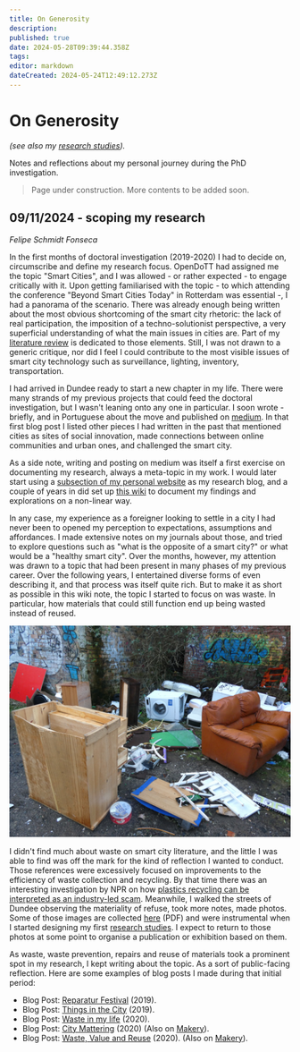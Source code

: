 ```yaml
---
title: On Generosity
description: 
published: true
date: 2024-05-28T09:39:44.358Z
tags: 
editor: markdown
dateCreated: 2024-05-24T12:49:12.273Z
---
```


# On Generosity

*(see also my [research studies](/opendott/studies)).*

Notes and reflections about my personal journey during the PhD investigation.

> Page under construction. More contents to be added soon.

## 09/11/2024 - scoping my research

*Felipe Schmidt Fonseca*

In the first months of doctoral investigation (2019-2020) I had to decide on, circumscribe and define my research focus. OpenDoTT had assigned me the topic "Smart Cities", and I was allowed - or rather expected - to engage critically with it. Upon getting familiarised with the topic - to which attending the conference "Beyond Smart Cities Today" in Rotterdam was essential -, I had a panorama of the scenario. There was already enough being written about the most obvious shortcoming of the smart city rhetoric: the lack of real participation, the imposition of a techno-solutionist perspective, a very superficial understanding of what the main issues in cities are. Part of my [literature review](/opendott/thesis/literature.md) is dedicated to those elements. Still, I was not drawn to a generic critique, nor did I feel I could contribute to the most visible issues of smart city technology such as surveillance, lighting, inventory, transportation.

I had arrived in Dundee ready to start a new chapter in my life. There were many strands of my previous projects that could feed the doctoral investigation, but I wasn't leaning onto any one in particular. I soon wrote - briefly, and in Portuguese about the move and published on [medium](https://felipefonseca.medium.com/de-cidade-em-cidade-7cf9ae19b831). In that first blog post I listed other pieces I had written in the past that mentioned cities as sites of social innovation, made connections between online communities and urban ones, and challenged the smart city.

As a side note, writing and posting on medium was itself a first exercise on documenting my research, always a meta-topic in my work. I would later start using a [subsection of my personal website](https://is.efeefe.me/opendott) as my research blog, and a couple of years in did set up [this wiki](/home.md) to document my findings and explorations on a non-linear way.

In any case, my experience as a foreigner looking to settle in a city I had never been to opened my perception to expectations, assumptions and affordances. I made extensive notes on my journals about those, and tried to explore questions such as "what is the opposite of a smart city?" or what would be a "healthy smart city". Over the months, however, my attention was drawn to a topic that had been present in many phases of my previous career. Over the following years, I entertained diverse forms of even describing it, and that process was itself quite rich. But to make it as short as possible in this wiki note, the topic I started to focus on was waste. In particular, how materials that could still function end up being wasted instead of reused.

![Materials in the city](/opendott/images/dundee-discard.jpg)

I didn't find much about waste on smart city literature, and the little I was able to find was off the mark for the kind of reflection I wanted to conduct. Those references were excessively focused on improvements to the efficiency of waste collection and recycling. By that time there was an interesting investigation by NPR on how [plastics recycling can be interpreted as an industry-led scam](https://www.npr.org/2020/09/11/897692090/how-big-oil-misled-the-public-into-believing-plastic-would-be-recycled?t=1613119529041&t=1656239015723). Meanwhile, I walked the streets of Dundee observing the materiality of refuse, took more notes, made photos. Some of those images are collected [here](/opendott/slides/2020_street-matter.pdf) (PDF) and were instrumental when I started designing my first [research studies](/opendott/studies). I expect to return to those photos at some point to organise a publication or exhibition based on them.

As waste, waste prevention, repairs and reuse of materials took a prominent spot in my research, I kept writing about the topic. As a sort of public-facing reflection. Here are some examples of blog posts I made during that initial period:

- Blog Post: [Reparatur Festival](https://is.efeefe.me/opendott/reparatur-festival-2019) (2019).
- Blog Post: [Things in the City](https://is.efeefe.me/opendott/things-in-the-city) (2019).
- Blog Post: [Waste in my life](https://is.efeefe.me/opendott/waste-in-my-life) (2020).
- Blog Post: [City Mattering](https://is.efeefe.me/opendott/city-mattering) (2020) (Also on [Makery](https://www.makery.info/en/2020/03/13/city-mattering/)).
- Blog Post: [Waste, Value and Reuse](https://is.efeefe.me/opendott/waste-value-and-reuse) (2020). (Also on [Makery](https://www.makery.info/en/2020/03/17/english-smart-cities-and-the-internet-of-things-waste-value-and-reuse/)).